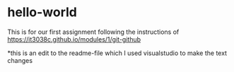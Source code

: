 # hello-world
This is for our first assignment following the instructions of https://it3038c.github.io/modules/1/git-github

*this is an edit to the readme-file which I used visualstudio to make the text changes
